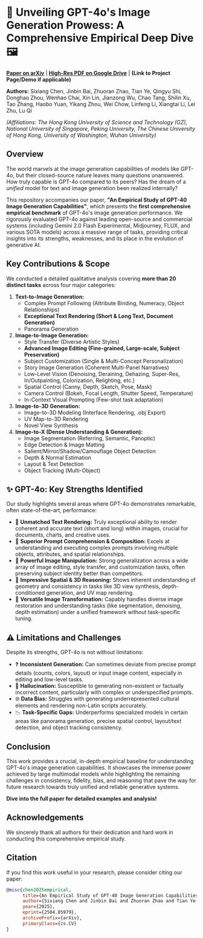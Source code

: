 # 🚀 Unveiling GPT-4o's Image Generation Prowess: A Comprehensive Empirical Deep Dive 🖼️

**[Paper on arXiv](https://arxiv.org/abs/2504.05979)** | **[High-Res PDF on Google Drive](https://drive.google.com/file/d/14PNtDBv1LC2QG5E6zdMV-gpIv9TTl_VQ/view?usp=drive_link)** | **(Link to Project Page/Demo if applicable)**

**Authors:** Sixiang Chen, Jinbin Bai, Zhuoran Zhao, Tian Ye, Qingyu Shi, Donghao Zhou, Wenhao Chai, Xin Lin, Jianzong Wu, Chao Tang, Shilin Xu, Tao Zhang, Haobo Yuan, Yikang Zhou, Wei Chow, Linfeng Li, Xiangtai Li, Lei Zhu, Lu Qi

*(Affiliations: The Hong Kong University of Science and Technology (GZ), National University of Singapore, Peking University, The Chinese University of Hong Kong, University of Washington, Wuhan University)*

## Overview

The world marvels at the image generation capabilities of models like GPT-4o, but their closed-source nature leaves many questions unanswered. How truly capable is GPT-4o compared to its peers? Has the dream of a *unified* model for text and image generation been realized internally?

This repository accompanies our paper, **"An Empirical Study of GPT-40 Image Generation Capabilities"**, which presents the **first comprehensive empirical benchmark** of GPT-4o's image generation performance. We rigorously evaluated GPT-4o against leading open-source and commercial systems (including Gemini 2.0 Flash Experimental, Midjourney, FLUX, and various SOTA models) across a massive range of tasks, providing critical insights into its strengths, weaknesses, and its place in the evolution of generative AI.

## Key Contributions & Scope

We conducted a detailed qualitative analysis covering **more than 20 distinct tasks** across four major categories:

1.  **Text-to-Image Generation:**
    * Complex Prompt Following (Attribute Binding, Numeracy, Object Relationships)
    * **Exceptional Text Rendering (Short & Long Text, Document Generation)**
    * Panorama Generation
2.  **Image-to-Image Generation:**
    * Style Transfer (Diverse Artistic Styles)
    * **Advanced Image Editing (Fine-grained, Large-scale, Subject Preservation)**
    * Subject Customization (Single & Multi-Concept Personalization)
    * Story Image Generation (Coherent Multi-Panel Narratives)
    * Low-Level Vision (Denoising, Deraining, Dehazing, Super-Res, In/Outpainting, Colorization, Relighting, etc.)
    * Spatial Control (Canny, Depth, Sketch, Pose, Mask)
    * Camera Control (Bokeh, Focal Length, Shutter Speed, Temperature)
    * In-Context Visual Prompting (Few-shot task adaptation)
3.  **Image-to-3D Generation:**
    * Image-to-3D Modeling (Interface Rendering, .obj Export)
    * UV Map-to-3D Rendering
    * Novel View Synthesis
4.  **Image-to-X (Dense Understanding & Generation):**
    * Image Segmentation (Referring, Semantic, Panoptic)
    * Edge Detection & Image Matting
    * Salient/Mirror/Shadow/Camouflage Object Detection
    * Depth & Normal Estimation
    * Layout & Text Detection
    * Object Tracking (Multi-Object)

## ✨ GPT-4o: Key Strengths Identified

Our study highlights several areas where GPT-4o demonstrates remarkable, often state-of-the-art, performance:

* 🥇 **Unmatched Text Rendering:** Truly exceptional ability to render coherent and accurate text (short and long) within images, crucial for documents, charts, and creative uses.
* 🧠 **Superior Prompt Comprehension & Composition:** Excels at understanding and executing complex prompts involving multiple objects, attributes, and spatial relationships.
* 🎨 **Powerful Image Manipulation:** Strong generalization across a wide array of image editing, style transfer, and customization tasks, often preserving subject identity better than competitors.
* 📐 **Impressive Spatial & 3D Reasoning:** Shows inherent understanding of geometry and consistency in tasks like 3D view synthesis, depth-conditioned generation, and UV map rendering.
* 🔧 **Versatile Image Transformation:** Capably handles diverse image restoration and understanding tasks (like segmentation, denoising, depth estimation) under a unified framework without task-specific tuning.

## ⚠️ Limitations and Challenges

Despite its strengths, GPT-4o is not without limitations:

* ❓ **Inconsistent Generation:** Can sometimes deviate from precise prompt details (counts, colors, layout) or input image content, especially in editing and low-level tasks.
* 👻 **Hallucination:** Susceptible to generating non-existent or factually incorrect content, particularly with complex or underspecified prompts.
* 🌐 **Data Bias:** Struggles with generating underrepresented cultural elements and rendering non-Latin scripts accurately.
* 📉 **Task-Specific Gaps:** Underperforms specialized models in certain areas like panorama generation, precise spatial control, layout/text detection, and object tracking consistency.

## Conclusion

This work provides a crucial, in-depth empirical baseline for understanding GPT-4o's image generation capabilities. It showcases the immense power achieved by large multimodal models while highlighting the remaining challenges in consistency, fidelity, bias, and reasoning that pave the way for future research towards truly unified and reliable generative systems.

**Dive into the full paper for detailed examples and analysis!**

## Acknowledgements

We sincerely thank all authors for their dedication and hard work in conducting this comprehensive empirical study.

## Citation

If you find this work useful in your research, please consider citing our paper:

```bibtex
@misc{chen2025empirical,
      title={An Empirical Study of GPT-40 Image Generation Capabilities}, 
      author={Sixiang Chen and Jinbin Bai and Zhuoran Zhao and Tian Ye and Qingyu Shi and Donghao Zhou and Wenhao Chai and Xin Lin and Jianzong Wu and Chao Tang and Shilin Xu and Tao Zhang and Haobo Yuan and Yikang Zhou and Wei Chow and Linfeng Li and Xiangtai Li and Lei Zhu and Lu Qi},
      year={2025},
      eprint={2504.05979},
      archivePrefix={arXiv},
      primaryClass={cs.CV}
}
